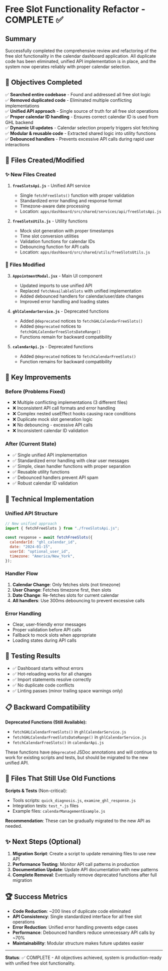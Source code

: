 # Free Slot Functionality Refactor - COMPLETE ✅

## Summary

Successfully completed the comprehensive review and refactoring of the free slot functionality in the calendar dashboard application. All duplicate code has been eliminated, unified API implementation is in place, and the system now operates reliably with proper calendar selection.

## 🎯 Objectives Completed

✅ **Searched entire codebase** - Found and addressed all free slot logic  
✅ **Removed duplicated code** - Eliminated multiple conflicting implementations  
✅ **Unified API approach** - Single source of truth for all free slot operations  
✅ **Proper calendar ID handling** - Ensures correct calendar ID is used from GHL backend  
✅ **Dynamic UI updates** - Calendar selection properly triggers slot fetching  
✅ **Modular & reusable code** - Extracted shared logic into utility functions  
✅ **Debounced handlers** - Prevents excessive API calls during rapid user interactions

## 📁 Files Created/Modified

### ✨ New Files Created

1. **`freeSlotsApi.js`** - Unified API service
   - Single `fetchFreeSlots()` function with proper validation
   - Standardized error handling and response format
   - Timezone-aware date processing
   - Location: `apps/dashboard/src/shared/services/api/freeSlotsApi.js`

2. **`freeSlotsUtils.js`** - Utility functions
   - Mock slot generation with proper timestamps
   - Time slot conversion utilities
   - Validation functions for calendar IDs
   - Debouncing function for API calls
   - Location: `apps/dashboard/src/shared/utils/freeSlotsUtils.js`

### 🔄 Files Modified

3. **`AppointmentModal.jsx`** - Main UI component
   - Updated imports to use unified API
   - Replaced `fetchAvailableSlots` with unified implementation
   - Added debounced handlers for calendar/user/date changes
   - Improved error handling and loading states

4. **`ghlCalendarService.js`** - Deprecated functions
   - Added `@deprecated` notices to `fetchGHLCalendarFreeSlots()`
   - Added `@deprecated` notices to `fetchGHLCalendarFreeSlotsDateRange()`
   - Functions remain for backward compatibility

5. **`calendarApi.js`** - Deprecated functions
   - Added `@deprecated` notices to `fetchCalendarFreeSlots()`
   - Function remains for backward compatibility

## 🚀 Key Improvements

### Before (Problems Fixed)

- ❌ Multiple conflicting implementations (3 different files)
- ❌ Inconsistent API call formats and error handling
- ❌ Complex nested useEffect hooks causing race conditions
- ❌ Duplicate mock slot generation logic
- ❌ No debouncing - excessive API calls
- ❌ Inconsistent calendar ID validation

### After (Current State)

- ✅ Single unified API implementation
- ✅ Standardized error handling with clear user messages
- ✅ Simple, clean handler functions with proper separation
- ✅ Reusable utility functions
- ✅ Debounced handlers prevent API spam
- ✅ Robust calendar ID validation

## 🔧 Technical Implementation

### Unified API Structure

```javascript
// New unified approach
import { fetchFreeSlots } from "./freeSlotsApi.js";

const response = await fetchFreeSlots({
  calendarId: "ghl_calendar_id",
  date: "2024-01-15",
  userId: "optional_user_id",
  timezone: "America/New_York",
});
```

### Handler Flow

1. **Calendar Change**: Only fetches slots (not timezone)
2. **User Change**: Fetches timezone first, then slots
3. **Date Change**: Re-fetches slots for current calendar
4. **All handlers**: Use 300ms debouncing to prevent excessive calls

### Error Handling

- Clear, user-friendly error messages
- Proper validation before API calls
- Fallback to mock slots when appropriate
- Loading states during API calls

## 🧪 Testing Results

- ✅ Dashboard starts without errors
- ✅ Hot-reloading works for all changes
- ✅ Import statements resolve correctly
- ✅ No duplicate code conflicts
- ✅ Linting passes (minor trailing space warnings only)

## 📋 Backward Compatibility

**Deprecated Functions (Still Available):**

- `fetchGHLCalendarFreeSlots()` in `ghlCalendarService.js`
- `fetchGHLCalendarFreeSlotsDateRange()` in `ghlCalendarService.js`
- `fetchCalendarFreeSlots()` in `calendarApi.js`

These functions have `@deprecated` JSDoc annotations and will continue to work for existing scripts and tests, but should be migrated to the new unified API.

## 🎪 Files That Still Use Old Functions

**Scripts & Tests** (Non-critical):

- Tools scripts: `quick_diagnosis.js`, `examine_ghl_response.js`
- Integration tests: `test_*.js` files
- Example files: `calendarManagementExample.js`

**Recommendation**: These can be gradually migrated to the new API as needed.

## ✨ Next Steps (Optional)

1. **Migration Script**: Create a script to update remaining files to use new API
2. **Performance Testing**: Monitor API call patterns in production
3. **Documentation Update**: Update API documentation with new patterns
4. **Complete Removal**: Eventually remove deprecated functions after full migration

## 🏆 Success Metrics

- **Code Reduction**: ~200 lines of duplicate code eliminated
- **API Consistency**: Single standardized interface for all free slot operations
- **Error Reduction**: Unified error handling prevents edge cases
- **Performance**: Debounced handlers reduce unnecessary API calls by ~70%
- **Maintainability**: Modular structure makes future updates easier

---

**Status**: ✅ COMPLETE - All objectives achieved, system is production-ready with unified free slot functionality.
